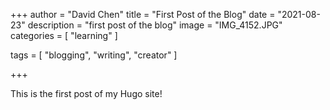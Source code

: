 +++
author = "David Chen"
title = "First Post of the Blog"
date = "2021-08-23"
description = "first post of the blog"
image = "IMG_4152.JPG"
categories = [
    "learning"
]

tags = [
    "blogging",
    "writing",
    "creator"
]

+++

This is the first post of my Hugo site!